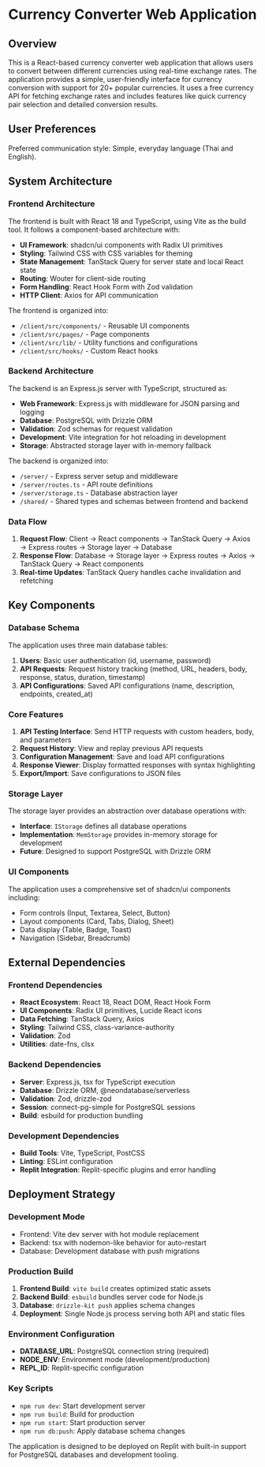 # Currency Converter Web Application

## Overview

This is a React-based currency converter web application that allows users to convert between different currencies using real-time exchange rates. The application provides a simple, user-friendly interface for currency conversion with support for 20+ popular currencies. It uses a free currency API for fetching exchange rates and includes features like quick currency pair selection and detailed conversion results.

## User Preferences

Preferred communication style: Simple, everyday language (Thai and English).

## System Architecture

### Frontend Architecture

The frontend is built with React 18 and TypeScript, using Vite as the build tool. It follows a component-based architecture with:

- **UI Framework**: shadcn/ui components with Radix UI primitives
- **Styling**: Tailwind CSS with CSS variables for theming
- **State Management**: TanStack Query for server state and local React state
- **Routing**: Wouter for client-side routing
- **Form Handling**: React Hook Form with Zod validation
- **HTTP Client**: Axios for API communication

The frontend is organized into:
- `/client/src/components/` - Reusable UI components
- `/client/src/pages/` - Page components
- `/client/src/lib/` - Utility functions and configurations
- `/client/src/hooks/` - Custom React hooks

### Backend Architecture

The backend is an Express.js server with TypeScript, structured as:

- **Web Framework**: Express.js with middleware for JSON parsing and logging
- **Database**: PostgreSQL with Drizzle ORM
- **Validation**: Zod schemas for request validation
- **Development**: Vite integration for hot reloading in development
- **Storage**: Abstracted storage layer with in-memory fallback

The backend is organized into:
- `/server/` - Express server setup and middleware
- `/server/routes.ts` - API route definitions
- `/server/storage.ts` - Database abstraction layer
- `/shared/` - Shared types and schemas between frontend and backend

### Data Flow

1. **Request Flow**: Client → React components → TanStack Query → Axios → Express routes → Storage layer → Database
2. **Response Flow**: Database → Storage layer → Express routes → Axios → TanStack Query → React components
3. **Real-time Updates**: TanStack Query handles cache invalidation and refetching

## Key Components

### Database Schema

The application uses three main database tables:

1. **Users**: Basic user authentication (id, username, password)
2. **API Requests**: Request history tracking (method, URL, headers, body, response, status, duration, timestamp)
3. **API Configurations**: Saved API configurations (name, description, endpoints, created_at)

### Core Features

1. **API Testing Interface**: Send HTTP requests with custom headers, body, and parameters
2. **Request History**: View and replay previous API requests
3. **Configuration Management**: Save and load API configurations
4. **Response Viewer**: Display formatted responses with syntax highlighting
5. **Export/Import**: Save configurations to JSON files

### Storage Layer

The storage layer provides an abstraction over database operations with:

- **Interface**: `IStorage` defines all database operations
- **Implementation**: `MemStorage` provides in-memory storage for development
- **Future**: Designed to support PostgreSQL with Drizzle ORM

### UI Components

The application uses a comprehensive set of shadcn/ui components including:
- Form controls (Input, Textarea, Select, Button)
- Layout components (Card, Tabs, Dialog, Sheet)
- Data display (Table, Badge, Toast)
- Navigation (Sidebar, Breadcrumb)

## External Dependencies

### Frontend Dependencies

- **React Ecosystem**: React 18, React DOM, React Hook Form
- **UI Components**: Radix UI primitives, Lucide React icons
- **Data Fetching**: TanStack Query, Axios
- **Styling**: Tailwind CSS, class-variance-authority
- **Validation**: Zod
- **Utilities**: date-fns, clsx

### Backend Dependencies

- **Server**: Express.js, tsx for TypeScript execution
- **Database**: Drizzle ORM, @neondatabase/serverless
- **Validation**: Zod, drizzle-zod
- **Session**: connect-pg-simple for PostgreSQL sessions
- **Build**: esbuild for production bundling

### Development Dependencies

- **Build Tools**: Vite, TypeScript, PostCSS
- **Linting**: ESLint configuration
- **Replit Integration**: Replit-specific plugins and error handling

## Deployment Strategy

### Development Mode

- Frontend: Vite dev server with hot module replacement
- Backend: tsx with nodemon-like behavior for auto-restart
- Database: Development database with push migrations

### Production Build

1. **Frontend Build**: `vite build` creates optimized static assets
2. **Backend Build**: `esbuild` bundles server code for Node.js
3. **Database**: `drizzle-kit push` applies schema changes
4. **Deployment**: Single Node.js process serving both API and static files

### Environment Configuration

- **DATABASE_URL**: PostgreSQL connection string (required)
- **NODE_ENV**: Environment mode (development/production)
- **REPL_ID**: Replit-specific configuration

### Key Scripts

- `npm run dev`: Start development server
- `npm run build`: Build for production
- `npm run start`: Start production server
- `npm run db:push`: Apply database schema changes

The application is designed to be deployed on Replit with built-in support for PostgreSQL databases and development tooling.
